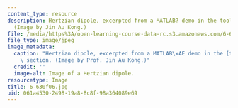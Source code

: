 ```yaml
---
content_type: resource
description: Hertzian dipole, excerpted from a MATLAB? demo in the tools section.
  (Image by Jin Au Kong.)
file: /media/https%3A/open-learning-course-data-rc.s3.amazonaws.com/6-630-electromagnetics-fall-2006/061a4530249819a88c8f98a364089e69_6-630f06.jpg
file_type: image/jpeg
image_metadata:
  caption: "Hertzian dipole, excerpted from a MATLAB\xAE demo in the [tools](pages/tools)\
    \ section. (Image by Prof. Jin Au Kong.)"
  credit: ''
  image-alt: Image of a Hertzian dipole.
resourcetype: Image
title: 6-630f06.jpg
uid: 061a4530-2498-19a8-8c8f-98a364089e69
---
```

